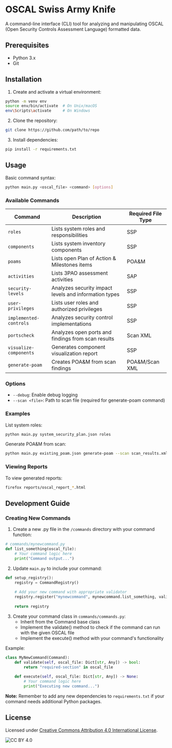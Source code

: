 # OSCAL Swiss Army Knife

A command-line interface (CLI) tool for analyzing and manipulating OSCAL (Open Security Controls Assessment Language) formatted data.

## Prerequisites

- Python 3.x
- Git

## Installation

1. Create and activate a virtual environment:
```bash
python -m venv env
source env/bin/activate  # On Unix/macOS
env\Scripts\activate     # On Windows
```

2. Clone the repository:
```bash
git clone https://github.com/path/to/repo
```

3. Install dependencies:
```bash
pip install -r requirements.txt
```

## Usage

Basic command syntax:
```bash
python main.py <oscal_file> <command> [options]
```

### Available Commands

| Command | Description | Required File Type |
|---------|-------------|-------------------|
| `roles` | Lists system roles and responsibilities | SSP |
| `components` | Lists system inventory components | SSP |
| `poams` | Lists open Plan of Action & Milestones items | POA&M |
| `activities` | Lists 3PAO assessment activities | SAP |
| `security-levels` | Analyzes security impact levels and information types | SSP |
| `user-privileges` | Lists user roles and authorized privileges | SSP |
| `implemented-controls` | Analyzes security control implementations | SSP |
| `portscheck` | Analyzes open ports and findings from scan results | Scan XML |
| `visualize-components` | Generates component visualization report | SSP |
| `generate-poam` | Creates POA&M from scan findings | POA&M/Scan XML |

### Options

- `--debug`: Enable debug logging
- `--scan <file>`: Path to scan file (required for generate-poam command)

### Examples

List system roles:
```bash
python main.py system_security_plan.json roles
```

Generate POA&M from scan:
```bash
python main.py existing_poam.json generate-poam --scan scan_results.xml
```

### Viewing Reports

To view generated reports:
```bash
firefox reports/oscal_report_*.html
```

## Development Guide

### Creating New Commands

1. Create a new .py file in the `/commands` directory with your command function:
```python
# commands/mynewcommand.py
def list_something(oscal_file):
    # Your command logic here
    print("Command output...")
```

2. Update `main.py` to include your command:
```python
def setup_registry():
    registry = CommandRegistry()
    
    # Add your new command with appropriate validator
    registry.register("mynewcommand", mynewcommand.list_something, validate_ssp)
    
    return registry
```

3. Create your command class in `commands/commands.py`:
   * Inherit from the Command base class
   * Implement the validate() method to check if the command can run with the given OSCAL file
   * Implement the execute() method with your command's functionality

Example:
```python
class MyNewCommand(Command):
    def validate(self, oscal_file: Dict[str, Any]) -> bool:
        return "required-section" in oscal_file
        
    def execute(self, oscal_file: Dict[str, Any]) -> None:
        # Your command logic here
        print("Executing new command...")
```

**Note:** Remember to add any new dependencies to `requirements.txt` if your command needs additional Python packages.

## License

Licensed under [Creative Commons Attribution 4.0 International License](http://creativecommons.org/licenses/by/4.0/).

![CC BY 4.0](https://img.shields.io/badge/License-CC%20BY%204.0-lightgrey.svg)